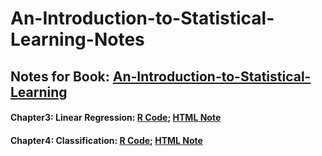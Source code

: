 # An-Introduction-to-Statistical-Learning-Notes  
## Notes for Book: [An-Introduction-to-Statistical-Learning](https://book.douban.com/subject/26430936/)  

#### Chapter3: Linear Regression: [R Code](https://github.com/freekid00/An-Introduction-to-Statistical-Learning-Notes/blob/master/Statistical%20Learning_1.Rmd); [HTML Note](https://github.com/freekid00/An-Introduction-to-Statistical-Learning-Notes/blob/master/Statistical-Learning_1.html)    
#### Chapter4: Classification: [R Code](https://github.com/freekid00/An-Introduction-to-Statistical-Learning-Notes/blob/master/Statistical%20Learning_2.Rmd); [HTML Note](https://github.com/freekid00/An-Introduction-to-Statistical-Learning-Notes/blob/master/Statistical-Learning_2.html)  
